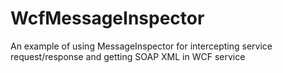 # WcfMessageInspector
An example of using MessageInspector for intercepting service request/response and getting SOAP XML in WCF service
